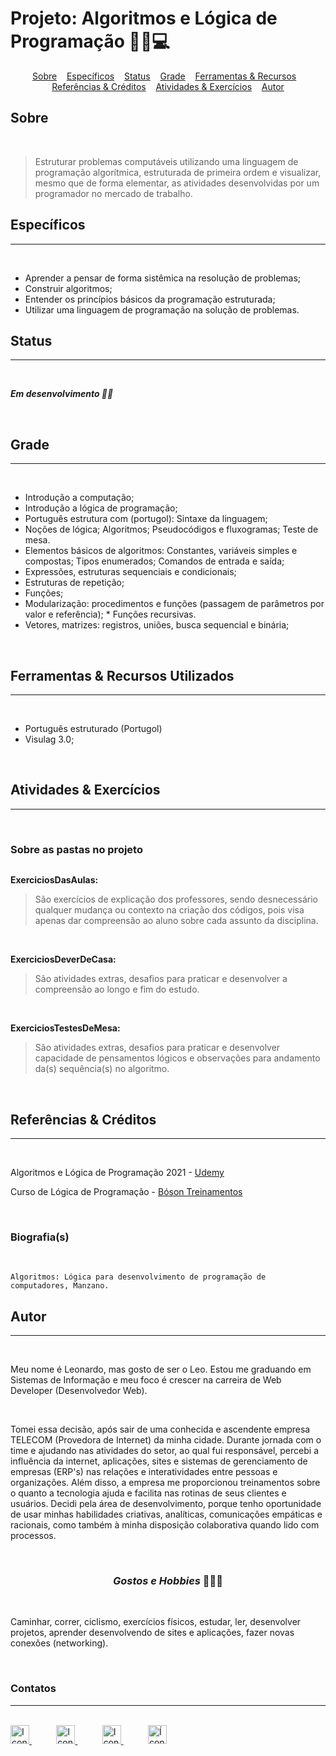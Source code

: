 # Projeto: Algoritmos e Lógica de Programação 👨‍💻💻

<div align=center>
    <a href="#sobre" align=center>Sobre</a>&nbsp;&nbsp;&nbsp;
    <a href="#especificos" align=center>Específicos</a>&nbsp;&nbsp;&nbsp;
    <a href="#status" align=center>Status</a>&nbsp;&nbsp;&nbsp;
    <a href="#grade" align=center>Grade</a>&nbsp;&nbsp;&nbsp;
    <a href="#feramentas-recursos" align=center>Ferramentas & Recursos</a>&nbsp;&nbsp;&nbsp;
    <a href="#referencias-creditos" align=center>Referências & Créditos</a>&nbsp;&nbsp;&nbsp; 
    <a href="#atividades-exercicios" align=center>Atividades & Exercícios</a>&nbsp;&nbsp;&nbsp;
    <a href="#autor" align=center>Autor</a> 
</div>

<h2 id="sobre">Sobre</h2><br>

> <p>Estruturar problemas computáveis utilizando uma linguagem de programação algorítmica, estruturada de primeira ordem e visualizar, mesmo que de forma elementar, as atividades desenvolvidas por um programador no mercado de trabalho.<p>

<h2 id="especificos">Específicos</h2><hr><br>

* Aprender a pensar de forma sistêmica na resolução de problemas; 
* Construir algoritmos;
* Entender os princípios básicos da programação estruturada;
* Utilizar uma linguagem de programação na solução de problemas.</p>

<h2 id="status">Status</h2><hr><br>

***Em desenvolvimento 🚀🚧***

<br>

<h2 id="grade">Grade</h2><hr><br>

* Introdução a  computação; 
* Introdução  a  lógica  de  programação;  
* Português estrutura com (portugol):  Sintaxe  da  linguagem;  
* Noções  de  lógica;  Algoritmos; Pseudocódigos  e  fluxogramas;  Teste  de  mesa. 
* Elementos  básicos  de  algoritmos:  Constantes,  variáveis  simples  e  compostas;  Tipos  enumerados; Comandos  de  entrada  e  saída;  
* Expressões,  estruturas  sequenciais  e  condicionais;  
* Estruturas  de repetição;  
* Funções;
* Modularização:  procedimentos  e funções  (passagem  de  parâmetros  por  valor  e  referência);  * Funções  recursivas. 
* Vetores,  matrizes: registros, uniões,  busca  sequencial  e  binária;

<br>

<h2 id="ferramentas-recursos">Ferramentas & Recursos Utilizados</h2><hr><br>

* Português estruturado (Portugol)
* Visulag 3.0; 

<br>


<h2 id="atividades-exercicios">Atividades & Exercícios</h2><hr><br>

<h3>Sobre as pastas no projeto</h3>
<img href="demost/pastas.gif">

<p><strong>ExerciciosDasAulas:</strong></p> 

> São exercícios de explicação dos professores, sendo desnecessário qualquer mudança ou contexto na criação dos códigos, pois visa apenas dar compreensão ao aluno sobre cada assunto da disciplina.

<br>

<p><strong>ExerciciosDeverDeCasa:</strong></p> 

> São atividades extras, desafios para praticar e desenvolver a compreensão ao longo e fim do estudo.

<br>

<p><strong>ExerciciosTestesDeMesa:</strong></p> 

> São atividades extras, desafios para praticar e desenvolver capacidade de pensamentos lógicos e observações para andamento da(s) sequência(s) no algoritmo.

<br>

<h2 id="referencias-creditos">Referências & Créditos</h2><hr><br>

Algoritmos e Lógica de Programação 2021 - [Udemy](https://www.udemy.com/share/102erG2@FG5KV2FZSFEJdE9AAmJNfRRuYFQ=/)

Curso de Lógica de Programação - [Bóson Treinamentos](https://youtube.com/playlist?list=PLucm8g_ezqNpYL-z-lutCuBplhx9aqkdd)

<br>
<h3>Biografia(s)</h3><br>

    Algoritmos: Lógica para desenvolvimento de programação de computadores, Manzano. 

<h2 id="autor">Autor</h2><hr><br>

<p> Meu nome é Leonardo, mas gosto de ser o Leo. Estou me graduando em Sistemas de Informação e meu foco é crescer na carreira de Web Developer (Desenvolvedor Web).</p><br>

<p> Tomei essa decisão, após sair de uma conhecida e ascendente empresa TELECOM (Provedora de Internet) da minha cidade. Durante jornada com o time e ajudando nas atividades do setor, ao qual fui responsável, percebi a influência da internet, aplicações, sites e sistemas de gerenciamento de empresas (ERP's) nas relações e interatividades entre pessoas e organizações. Além disso, a empresa me proporcionou treinamentos sobre o quanto a tecnologia ajuda e facilita nas rotinas de seus clientes e usuários. Decidi pela área de desenvolvimento, porque tenho oportunidade de usar minhas habilidades criativas, analíticas, comunicações empáticas e racionais, como também à minha disposição colaborativa quando lido com processos.</p><br>


<h3 align=center><i>Gostos e Hobbies </i>📖🙋‍♂️</h3><br> 

Caminhar, correr, ciclismo, exercícios físicos, estudar, ler, desenvolver projetos, aprender desenvolvendo de sites e aplicações, fazer novas conexões (networking).</p><br>

<div>
    <h3><strong>Contatos</strong></h3><hr><br>    
    <a href="https://api.whatsapp.com/send?l=pt-BR&phone=5585988511269&text=Prazer%2C%20sou%20Leonardo%20Ara%C3%BAjo%2C%20mas%20gosto%20de%20ser%20chamado%20por%20Leo.%0ASou%20universit%C3%A1rio%20de%20Sistemas%20de%20Informa%C3%A7%C3%A3o%2C%0A%0AComo%20posso%20ajudar%3F">
        <img  src="https://i.imgur.com/YyLyMPi.png" height="30em" title="Icone do Whatssap">
    </a>
    &nbsp;&nbsp;&nbsp;&nbsp;&nbsp;&nbsp;&nbsp;&nbsp;&nbsp;
     <a href="mailto:araujoleonardo310@gmail.com">
        <img src="https://i.imgur.com/tLI3d6L.png" height="30em" title="Icone do Gmail">
    </a>
    &nbsp;&nbsp;&nbsp;&nbsp;&nbsp;&nbsp;&nbsp;&nbsp;&nbsp;
    <a href="https://github.com/araujoleonardo310">
        <img  src="https://i.imgur.com/LpVinhs.png" height="30em" title="Icon do GitHub">
    </a>   
    &nbsp;&nbsp;&nbsp;&nbsp;&nbsp;&nbsp;&nbsp;&nbsp;&nbsp;
    <a href="https://www.linkedin.com/in/leonardoaraujo310/">
        <img src="https://i.imgur.com/HlqBmV8.png" height="30em" title="Ícone do LinkedIn">
    </a>
</div>

